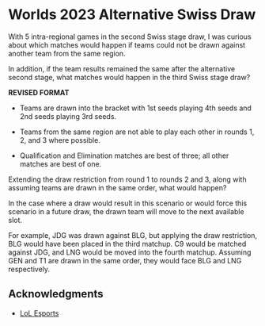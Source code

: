 # Worlds 2023 Alternative Swiss Draw

With 5 intra-regional games in the second Swiss stage draw, I was curious about which matches would happen if teams could not be drawn against another team from the same region.

In addition, if the team results remained the same after the alternative second stage, what matches would happen in the third Swiss stage draw?

**REVISED FORMAT**

-   Teams are drawn into the bracket with 1st seeds playing 4th seeds and 2nd seeds playing 3rd seeds.

-   Teams from the same region are not able to play each other in rounds 1, 2, and 3 where possible.

-   Qualification and Elimination matches are best of three; all other matches are best of one.

Extending the draw restriction from round 1 to rounds 2 and 3, along with assuming teams are drawn in the same order, what would happen?

In the case where a draw would result in this scenario or would force this scenario in a future draw, the drawn team will move to the next available slot.

For example, JDG was drawn against BLG, but applying the draw restriction, BLG would have been placed in the third matchup. C9 would be matched against JDG, and LNG would be moved into the fourth matchup. Assuming GEN and T1 are drawn in the same order, they would face BLG and LNG respectively.

## Acknowledgments

-   [LoL Esports](https://lolesports.com/standings/worlds/worlds_2023/swiss)
